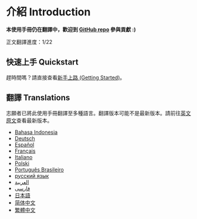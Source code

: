 # 介紹 Introduction

**本使用手冊仍在翻譯中，歡迎到 [GitHub repo](https://github.com/doomnor/anki-manual-zh-tw) 參與貢獻 :)**

正文翻譯進度：1/22

## 快速上手 Quickstart

趕時間嗎？請直接查看[新手上路 (Getting Started)](getting-started.md)。

## 翻譯 Translations

志願者已將此使用手冊翻譯至多種語言。翻譯版本可能不是最新版本。請前往[英文原文](https://docs.ankiweb.net/)查看最新版本。

- [Bahasa Indonesia](https://apps.ankiweb.net/docs/manual.id.html)
- [Deutsch](http://www.dennisproksch.de/anki)
- [Español](https://apps.ankiweb.net/docs/manual.es.html)
- [Français](https://apps.ankiweb.net/docs/manual.fr.html)
- [Italiano](https://web.archive.org/web/20160423223801/http://192.167.9.6/Anki_ITA/Manual_ITA.htm)
- [Polski](https://platynowy.github.io/anki-manual/)
- [Português Brasileiro](https://mizerablebr.github.io/anki-manual/)
- [русский язык](https://alexeygorelov.github.io/anki-manual-ru/)
- [العربية](https://abdnh.github.io/anki-manual/)
- [فارسى](http://ankidroid.ir/anki.pdf)
- [日本語](http://wikiwiki.jp/rage2050/?FrontPage)
- [简体中文](http://www.ankichina.net/manual/anki/)
- [繁體中文](https://doomnor.github.io/anki-manual-zh-tw/)
